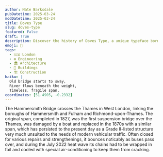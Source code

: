 ```yaml
---
author: Nate Barksdale
pubDatetime: 2025-03-24
modDatetime: 2025-03-24
title: Doves Type
slug: doves-type
featured: False
draft: True
description: Discover the history of Doves Type, a unique typeface born from the legacy of London's Hammersmith Bridge and its connection to the River Thames. This story intertwines engineering marvels with artistic creation.
emoji: 🌉
tags:
  - 🇬🇧 London
  - ⚙️ Engineering
  - 🏛️ Architecture
  - 🏢 Buildings
  - 🏗️ Construction
haiku: |
  Old bridge starts to sway,
  River flows beneath the weight,
  Timeless, fragile span.
coordinates: [51.4905, -0.2332]
---
```


The Hammersmith Bridge crosses the Thames in West London, linking the boroughs of Hammersmith and Fulham and Richmond-upon-Thames. The original span, completed in 1827, was the first suspension bridge over the Thames, was damaged by a boat and replaced in the 1870s with a similar span, which has persisted to the present day as a Grade II-listed structure very much unsuited to the needs of modern vehicular traffic. Often closed for various repairs and strengthenings, it bounces noticably as buses pass over, and during the July 2022 heat wave its chains had to be wrapped in foil and cooled with special air-conditioning to keep them from cracking.
